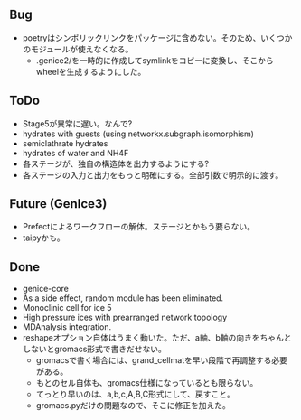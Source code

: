 ## Bug

* poetryはシンボリックリンクをパッケージに含めない。そのため、いくつかのモジュールが使えなくなる。
  * .genice2/を一時的に作成してsymlinkをコピーに変換し、そこからwheelを生成するようにした。

## ToDo

    
* Stage5が異常に遅い。なんで?
* hydrates with guests (using networkx.subgraph.isomorphism)
* semiclathrate hydrates
* hydrates of water and NH4F
* 各ステージが、独自の構造体を出力するようにする?
* 各ステージの入力と出力をもっと明確にする。全部引数で明示的に渡す。

## Future (GenIce3)
* Prefectによるワークフローの解体。ステージとかもう要らない。
* taipyかも。

## Done
* genice-core
* As a side effect, random module has been eliminated.
* Monoclinic cell for ice 5
* High pressure ices with prearranged network topology
* MDAnalysis integration.
* reshapeオプション自体はうまく動いた。ただ、a軸、b軸の向きをちゃんとしないとgromacs形式で書きだせない。
    * gromacsで書く場合には、grand_cellmatを早い段階で再調整する必要がある。
    * もとのセル自体も、gromacs仕様になっているとも限らない。
    * てっとり早いのは、a,b,c,A,B,C形式にして、戻すこと。
    * gromacs.pyだけの問題なので、そこに修正を加えた。
